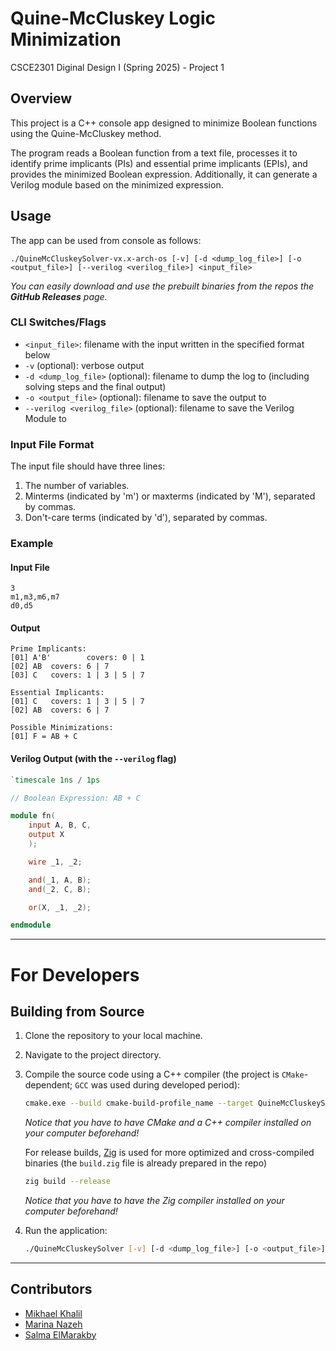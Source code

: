 # Quine-McCluskey Logic Minimization
CSCE2301 Diginal Design I (Spring 2025) - Project 1

## Overview

This project is a C++ console app designed to minimize Boolean functions using the Quine-McCluskey method.

The program reads a Boolean function from a text file, processes it to identify prime implicants (PIs) and essential prime implicants (EPIs), and provides the minimized Boolean expression. Additionally, it can generate a Verilog module based on the minimized expression.

## Usage

The app can be used from console as follows:

`./QuineMcCluskeySolver-vx.x-arch-os [-v] [-d <dump_log_file>] [-o <output_file>] [--verilog <verilog_file>] <input_file>`

*You can easily download and use the prebuilt binaries from the repos the **GitHub Releases** page.*

### CLI Switches/Flags

- `<input_file>`: filename with the input written in the specified format below
- `-v` (optional): verbose output
- `-d <dump_log_file>` (optional): filename to dump the log to (including solving steps and the final output)
- `-o <output_file>` (optional): filename to save the output to
- `--verilog <verilog_file>` (optional): filename to save the Verilog Module to


### Input File Format
The input file should have three lines:
1. The number of variables.
2. Minterms (indicated by 'm') or maxterms (indicated by 'M'), separated by commas.
3. Don't-care terms (indicated by 'd'), separated by commas.


### Example

#### Input File
```plaintext
3
m1,m3,m6,m7
d0,d5
```

#### Output
```plaintext
Prime Implicants:
[01] A'B'        covers: 0 | 1
[02] AB  covers: 6 | 7
[03] C   covers: 1 | 3 | 5 | 7

Essential Implicants:
[01] C   covers: 1 | 3 | 5 | 7
[02] AB  covers: 6 | 7

Possible Minimizations:
[01] F = AB + C
```

#### Verilog Output (with the `--verilog` flag)
```verilog
`timescale 1ns / 1ps

// Boolean Expression: AB + C

module fn(
	input A, B, C, 
	output X
	);

	wire _1, _2;

	and(_1, A, B);
	and(_2, C, B);

	or(X, _1, _2);

endmodule
```

---

# For Developers
## Building from Source

1. Clone the repository to your local machine.
2. Navigate to the project directory.
3. Compile the source code using a C++ compiler (the project is `CMake`-dependent; `GCC` was used during developed period):

    ```bash
    cmake.exe --build cmake-build-profile_name --target QuineMcCluskeySolver
    ```

    *Notice that you have to have CMake and a C++ compiler installed on your computer beforehand!*

    For release builds, [Zig](https://ziglang.org/) is used for more optimized and cross-compiled binaries (the `build.zig` file is already prepared in the repo)
        
    ```bash
    zig build --release
    ```    

    *Notice that you have to have the Zig compiler installed on your computer beforehand!*


4. Run the application:
   ```bash
   ./QuineMcCluskeySolver [-v] [-d <dump_log_file>] [-o <output_file>] [--verilog <verilog_file>] <input_file>
   ```

---

## Contributors

- [Mikhael Khalil](https://github.com/MikhaelMounay)
- [Marina Nazeh](https://github.com/MarinaNazeh)
- [Salma ElMarakby](https://github.com/salmawaleed055)
